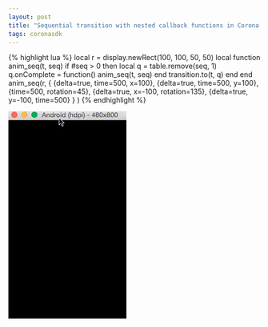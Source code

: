 ```yaml
---
layout: post
title: "Sequential transition with nested callback functions in Corona SDK"
tags: coronasdk
---
```


{% highlight lua %}
local r = display.newRect(100, 100, 50, 50)
local function anim_seq(t, seq)
  if #seq > 0 then
    local q = table.remove(seq, 1)
    q.onComplete = function()
      anim_seq(t, seq)
    end
    transition.to(t, q)
  end
end
anim_seq(r, { {delta=true, time=500, x=100}, {delta=true, time=500, y=100}, {time=500, rotation=45}, {delta=true, x=-100, rotation=135}, {delta=true, y=-100, time=500} } )
{% endhighlight %}

[![IMAGE ALT TEXT HERE](/imgs/20160131_01.gif)](/imgs/20160131_01)


